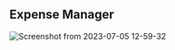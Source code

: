 ## Expense Manager

![Screenshot from 2023-07-05 12-59-32](https://github.com/mehta-dipti/expense-manager/assets/45880139/9f1f35c7-6a4a-49a1-ac83-524218cdaf5c)
